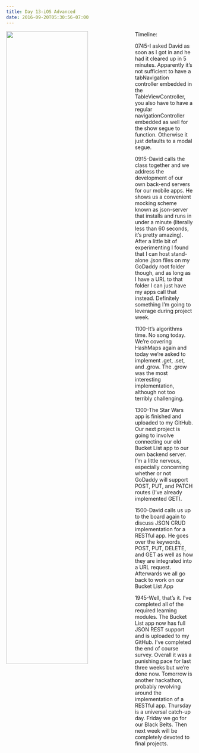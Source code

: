 ```yaml
---
title: Day 13-iOS Advanced
date: 2016-09-20T05:30:56-07:00
---
```

<img style="float: left; margin:0 1em 1em 0; width: 66%" src="/img/blog/day13.jpg"/>

Timeline:

0745-I asked David as soon as I got in and he had it cleared up in 5 minutes.  Apparently it’s not sufficient to have a tabNavigation controller embedded in the TableViewController, you also have to have a regular navigationController embedded as well for the show segue to function.  Otherwise it just defaults to a modal segue.

0915-David calls the class together and we address the development of our own back-end servers for our mobile apps.  He shows us a convenient mocking scheme known as json-server that installs and runs in under a minute (literally less than 60 seconds, it’s pretty amazing).  After a little bit of experimenting I found that I can host stand-alone .json files on my GoDaddy root folder though, and as long as I have a URL to that folder I can just have my apps call that instead.  Definitely something I’m going to leverage during project week.

1100-It’s algorithms time.  No song today. We’re covering HashMaps again and today we’re asked to implement .get, .set, and .grow.  The .grow was the most interesting implementation, although not too terribly challenging.

1300-The Star Wars app is finished and uploaded to my GitHub.  Our next project is going to involve connecting our old Bucket List app to our own backend server.  I’m a little nervous, especially concerning whether or not GoDaddy will support POST, PUT, and PATCH routes (I’ve already implemented GET).

1500-David calls us up to the board again to discuss JSON CRUD implementation for a RESTful app.  He goes over the keywords, POST, PUT, DELETE, and GET as well as how they are integrated into a URL request.  Afterwards we all go back to work on our Bucket List App 

1945-Well, that’s it.  I’ve completed all of the required learning modules.  The Bucket List app now has full JSON REST support and is uploaded to my GitHub.  I’ve completed the end of course survey. Overall it was a punishing pace for last three weeks but we’re done now.  Tomorrow is another hackathon, probably revolving around the implementation of a RESTful app.  Thursday is a universal catch-up day.  Friday we go for our Black Belts.  Then next week will be completely devoted to final projects.

